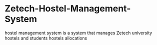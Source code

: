 # Zetech-Hostel-Management-System
hostel management system is a system that manages Zetech university hostels and students hostels allocations
